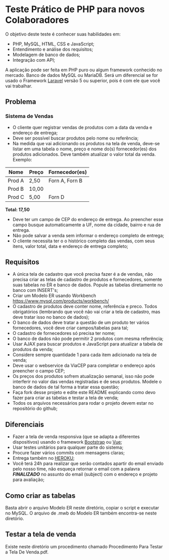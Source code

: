 # Teste Prático de PHP para novos Colaboradores

O objetivo deste teste é conhecer suas habilidades em:

* PHP, MySQL, HTML, CSS e JavaScript;
* Entendimento e análise dos requisitos;
* Modelagem de banco de dados;
* Integração com API;

A aplicação pode ser feita em PHP puro ou algum framework conhecido no mercado. Banco de dados MySQL ou MariaDB. Será um diferencial se for usado o Framework [Laravel](https://laravel.com/) versão 5 ou superior, pois é com ele que você vai trabalhar.

## Problema

### Sistema de Vendas

* O cliente quer registrar vendas de produtos com a data da venda e endereço de entrega;
* Deve ser possível buscar produtos pelo nome ou referência;
* Na medida que vai adicionando os produtos na tela de venda, deve-se listar em uma tabela o nome, preço e nome do(s) fornecedor(es) dos produtos adicionados. Deve também atualizar o valor total da venda. Exemplo:

|  Nome  |  Preço  |  Fornecedor(es)  |
| ------ | ------- | -----------------|
| Prod A | 2,50    | Forn A, Forn B   |
| Prod B | 10,00   |                  |
| Prod C | 5,00    | Forn D           |

**Total: 17,50**


* Deve ter um campo de CEP do endereço de entrega. Ao preencher esse campo busque automaticamente a UF, nome da cidade, bairro e rua de entrega.
* Não pode salvar a venda sem informar o endereço completo de entrega;
* O cliente necessita ter o o histórico completo das vendas, com seus itens, valor total, data e endereço de entrega completo;

## Requisitos

* A única tela de cadastro que você precisa fazer é a de vendas, não precisa criar as telas de cadastro de produtos e fornecedores, somente suas tabelas no ER e banco de dados. Popule as tabelas diretamente no banco com INSERT's;
* Criar um Modelo ER usando Workbench https://www.mysql.com/products/workbench/
* O cadastro de produtos deve conter nome, referência e preco.  Todos obrigatórios (lembrando que você não vai criar a tela de cadastro, mas deve tratar isso no banco de dados);
* O banco de dados deve tratar a questão de um produto ter vários fornecedores, você deve criar campos/tabelas para tal;
* O cadastro de fornecedores só precisa ter nome;
* O banco de dados não pode permitir 2 produtos com mesma referência;
* Usar AJAX para buscar produtos e JavaScript para atualizar a tabela de produtos da venda;
* Considere sempre quantidade 1 para cada item adicionado na tela de venda;
* Deve usar o webservice da ViaCEP para completar o endereço após preencher o campo CEP;
* Os preços dos produtos sofrem atualização semanal, isso não pode interferir no valor das vendas registradas e de seus produtos. Modele o banco de dados de tal forma a tratar essa questão;
* Faça fork desse projeto e edite este README explicando como devo fazer para criar as tabelas e testar a tela de venda;
* Todos os arquivos necessários para rodar o projeto devem estar no repositório do github;


## Diferenciais

* Fazer a tela de venda responsiva (que se adapta a diferentes dispositivos) usando o framework [Bootstrap](https://getbootstrap.com/) ou [Vue](https://vuejs.org/);
* Usar testes unitários para qualquer parte do sistema;
* Procure fazer vários commits com mensagens claras;
* Entrega também no [HEROKU](https://www.heroku.com);
* Você terá 24h para realizar que serão contados apartir do email enviado pelo nosso time, não esqueça retornar o email com a palavra ***FINALIZADO*** no assunto do email (subject) com o endereço e projeto para avaliação;

## Como criar as tabelas
Basta abrir o arquivo Modelo ER neste diretório, copiar o script e executar no MySQL. O arquivo de .mwb do Modelo ER também  encontra-se neste diretório.

## Testar a tela de venda
Existe neste diretório um procedimento chamado Procedimento Para Testar a Tela De Venda.pdf.
